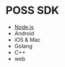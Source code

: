 # POSS SDK
- [Node.js](./Nodejs.md)
- Android <Badge text="todo" type="warn" vertical=""/>
- iOS & Mac <Badge text="todo" type="warn" vertical=""/>
- Golang <Badge text="todo" type="warn" vertical=""/>
- C++ <Badge text="todo" type="warn" vertical=""/>
- web <Badge text="todo" type="warn" vertical=""/>
